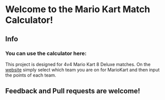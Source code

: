 <h1>Welcome to the Mario Kart Match Calculator!</h1>
<h2>Info</h2>
<h3>You can use the calculator here: </h3>
<p>This project is designed for 4v4 Mario Kart 8 Deluxe matches. On the <a href="https://kartkalc.vercel.app/" target="_blank">website</a> simply select which team you are on for MarioKart and then input the points of each team.</p>
<h2>Feedback and Pull requests are welcome!</h2>
